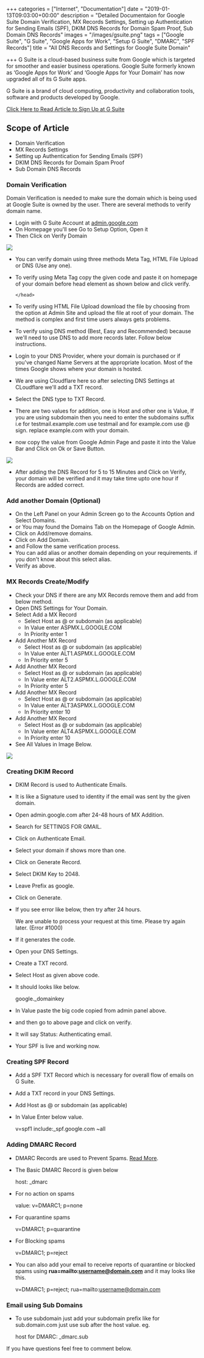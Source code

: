+++
categories = ["Internet", "Documentation"]
date = "2019-01-13T09:03:00+00:00"
description = "Detailed Documentaion for Google Suite Domain Verification, MX Records Settings, Setting up Authentication for Sending Emails (SPF), DKIM DNS Records for Domain Spam Proof, Sub Domain DNS Records"
images = "/images/gsuite.png"
tags = ["Google Suite", "G Suite", "Google Apps for Work", "Setup G Suite", "DMARC", "SPF Records"]
title = "All DNS Records and Settings for Google Suite Domain"

+++
G Suite is a cloud-based business suite from Google which is targeted for smoother and easier business operations. Google Suite formerly known as ‘Google Apps for Work’ and ‘Google Apps for Your Domain’ has now upgraded all of its G Suite apps.

G Suite is a brand of cloud computing, productivity and collaboration tools, software and products developed by Google.

[Click Here to Read Article to Sign Up at G Suite](/posts/google-suite-how-to-get-started-pricing-features-security/ "Signup for G Suite")

## Scope of Article

* Domain Verification
* MX Records Settings
* Setting up Authentication for Sending Emails (SPF)
* DKIM DNS Records for Domain Spam Proof
* Sub Domain DNS Records

### Domain Verification

Domain Verification is needed to make sure the domain which is being used at Google Suite is owned by the user. There are several methods to verify domain name.

* Login with G Suite Account at [admin.google.com](https://admin.google.com)
* On Homepage you'll see Go to Setup Option, Open it
* Then Click on Verify Domain

![](/images/verify-domain-option.png)

* You can verify domain using three methods Meta Tag, HTML File Upload or DNS (Use any one).
* To verify using Meta Tag copy the given code and paste it on homepage of your domain before head element as shown below and click verify.

      </head>
* To verify using HTML File Upload download the file by choosing from the option at Admin Site and upload the file at root of your domain. The method is complex and first time users always gets problems.
* To verify using DNS method (Best, Easy and Recommended) because we'll need to use DNS to add more records later. Follow below instructions.
* Login to your DNS Provider, where your domain is purchased or if you've changed Name Servers at the appropriate location. Most of the times Google shows where your domain is hosted.
* We are using Cloudflare here so after selecting DNS Settings at CLoudflare we'll add a TXT record.
* Select the DNS type to TXT Record.
* There are two values for addition, one is Host and other one is Value, If you are using subdomain then you need to enter the subdomains suffix i.e for testmail.example.com use testmail and for example.com use @ sign. replace example.com with your domain.
* now copy the value from Google Admin Page and paste it into the Value Bar and Click on Ok or Save Button.

![](/images/dns-addition-txt-verification.png)

* After adding the DNS Record for 5 to 15 Minutes and Click on Verify, your domain will be verified and it may take time upto one hour if Records are added correct.

### Add another Domain (Optional)

* On the Left Panel on your Admin Screen go to the Accounts Option and Select Domains.
* or You may found the Domains Tab on the Homepage of Google Admin.
* Click on Add/remove domains.
* Click on Add Domain.
* and Follow the same verification process.
* You can add alias or another domain depending on your requirements. if you don't know about this select alias.
* Verify as above.

### MX Records Create/Modify

* Check your DNS if there are any MX Records remove them and add from below method.
* Open DNS Settings for Your Domain.
* Select Add a MX Record
  * Select Host as @ or subdomain (as applicable)
  * In Value enter ASPMX.L.GOOGLE.COM
  * In Priority enter 1
* Add Another MX Record
  * Select Host as @ or subdomain (as applicable)
  * In Value enter ALT1.ASPMX.L.GOOGLE.COM
  * In Priority enter 5
* Add Another MX Record
  * Select Host as @ or subdomain (as applicable)
  * In Value enter ALT2.ASPMX.L.GOOGLE.COM
  * In Priority enter 5
* Add Another MX Record
  * Select Host as @ or subdomain (as applicable)
  * In Value enter ALT3ASPMX.L.GOOGLE.COM
  * In Priority enter 10
* Add Another MX Record
  * Select Host as @ or subdomain (as applicable)
  * In Value enter ALT4.ASPMX.L.GOOGLE.COM
  * In Priority enter 10
* See All Values in Image Below.

![](/images/mx-values-g-suite.png)

### Creating DKIM Record

* DKIM Record is used to Authenticate Emails.
* It is like a Signature used to identity if the email was sent by the given domain.
* Open admin.google.com after 24-48 hours of MX Addition.
* Search for SETTINGS FOR GMAIL.
* Click on Authenticate Email.
* Select your domain if shows more than one.
* Click on Generate Record.
* Select DKIM Key to 2048.
* Leave Prefix as google.
* Click on Generate.
* If you see error like below, then try after 24 hours.

  We are unable to process your request at this time. Please try again later. (Error #1000)
* If it generates the code.
* Open your DNS Settings.
* Create a TXT record.
* Select Host as given above code.
* It should looks like below.

  google._domainkey
* In Value paste the big code copied from admin panel above.
* and then go to above page and click on verify.
* It will say Status: Authenticating email.
* Your SPF is live and working now.

### Creating SPF Record

* Add a SPF TXT Record which is necessary for overall flow of emails on G Suite.
* Add a TXT record in your DNS Settings.
* Add Host as @ or subdomain (as applicable)
* In Value Enter below value.

  v=spf1 include:_spf.google.com \~all

### Adding DMARC Record

* DMARC Records are used to Prevent Spams. [Read More](https://support.google.com/a/answer/2466580?hl=en).
* The Basic DMARC Record is given below

    host:  _dmarc

* For no action on spams

    value: v=DMARC1; p=none

* For quarantine spams

    v=DMARC1; p=quarantine

* For Blocking spams

    v=DMARC1; p=reject

* You can also add your email to receive reports of quarantine or blocked spams using **rua=mailto:username@domain.com** and it may looks like this.

    v=DMARC1; p=reject; rua=mailto:username@domain.com

### Email using Sub Domains

* To use subdomain just add your subdomain prefix like for sub.domain.com just use sub after the host value. eg.

    host for DMARC: _dmarc.sub

If you have questions feel free to comment below.